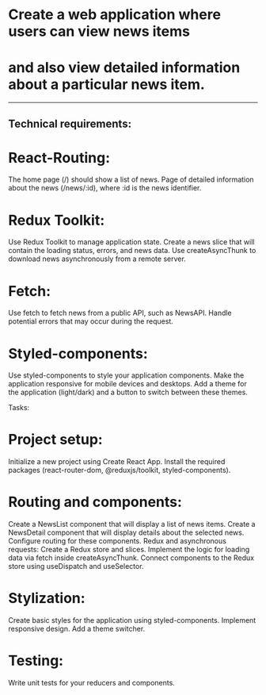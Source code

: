 # Create a web application where users can view news items 
# and also view detailed information about a particular news item.

---------------------------------------------------------------------------
Technical requirements:
---------------------------------------------------------------------------
# React-Routing:
The home page (/) should show a list of news.
Page of detailed information about the news (/news/:id), where :id is the news identifier.

# Redux Toolkit:
Use Redux Toolkit to manage application state.
Create a news slice that will contain the loading status, errors, and news data.
Use createAsyncThunk to download news asynchronously from a remote server.

# Fetch:
Use fetch to fetch news from a public API, such as NewsAPI.
Handle potential errors that may occur during the request.

# Styled-components:
Use styled-components to style your application components.
Make the application responsive for mobile devices and desktops.
Add a theme for the application (light/dark) and a button to switch between these themes.

Tasks:


# Project setup:
Initialize a new project using Create React App.
Install the required packages (react-router-dom, @reduxjs/toolkit, styled-components).

# Routing and components:
Create a NewsList component that will display a list of news items.
Create a NewsDetail component that will display details about the selected news.
Configure routing for these components.
Redux and asynchronous requests:
Create a Redux store and slices.
Implement the logic for loading data via fetch inside createAsyncThunk.
Connect components to the Redux store using useDispatch and useSelector.

# Stylization:
Create basic styles for the application using styled-components.
Implement responsive design.
Add a theme switcher.

# Testing:
Write unit tests for your reducers and components.

